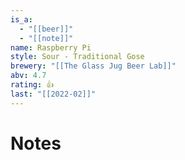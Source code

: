 ```yaml
---
is_a:
  - "[[beer]]"
  - "[[note]]"
name: Raspberry Pi
style: Sour - Traditional Gose
brewery: "[[The Glass Jug Beer Lab]]"
abv: 4.7
rating: 👍
last: "[[2022-02]]"
---
```

# Notes

